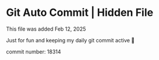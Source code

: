 # Git Auto Commit | Hidden File

This file was added Feb 12, 2025

Just for fun and keeping my daily git commit active 🤪

commit number: 18314
